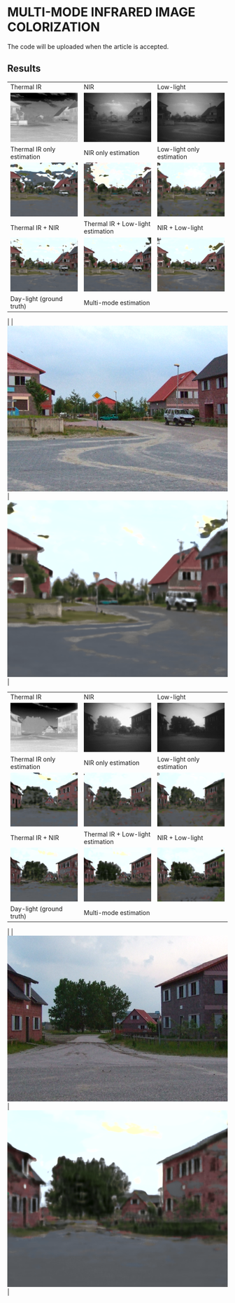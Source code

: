 # MULTI-MODE INFRARED IMAGE COLORIZATION
The code will be uploaded when the article is accepted.

## Results
| | | |
|---|---|---|
| Thermal IR | NIR | Low-light |
| ![Image 1](Images/Marne_11/Marne_11_IR.bmp) | ![Image 2](Images/Marne_11/Marne_11_II.bmp) | ![Image 3](Images/Marne_11/Marne_11_Vis.bmp) |
| Thermal IR only estimation | NIR only estimation | Low-light only estimation | 
| ![Image 5](Images/Marne_11/Marne_11_Thermal_IR.bmp) | ![Image 6](Images/Marne_11/Marne_11_NIR.bmp) | ![Image 7](Images/Marne_11/Marne_11_LL.bmp) |
| Thermal IR + NIR | Thermal IR + Low-light estimation | NIR + Low-light|
| ![Image 7](Images/Marne_11/Marne_11_Thermal_IR_NIR.bmp) | ![Image 8](Images/Marne_11/Marne_11_Thermal_IR_LL.bmp) | ![Image 9](Images/Marne_11/Marne_11_NIR_LL.bmp) |
| Day-light (ground truth)  | Multi-mode estimation
 |
| ![Image 10](Images/Marne_11/Marne_11_REF.bmp) | ![Image 11](Images/Marne_11/Marne_11_Multi_Mode.bmp) |

| | | |
|---|---|---|
| Thermal IR | NIR | Low-light |
| ![Image 1](Images/Marne_09/Marne_09_IR.bmp) | ![Image 2](Images/Marne_09/Marne_09_II.bmp) | ![Image 3](Images/Marne_09/Marne_09_Vis.bmp) |
| Thermal IR only estimation | NIR only estimation | Low-light only estimation | 
| ![Image 5](Images/Marne_09/Marne_09_Thermal_IR.bmp) | ![Image 6](Images/Marne_09/Marne_09_NIR.bmp) | ![Image 7](Images/Marne_09/Marne_09_LL.bmp) |
| Thermal IR + NIR | Thermal IR + Low-light estimation | NIR + Low-light|
| ![Image 7](Images/Marne_09/Marne_09_Thermal_IR_NIR.bmp) | ![Image 8](Images/Marne_09/Marne_09_Thermal_IR_LL.bmp) | ![Image 9](Images/Marne_09/Marne_09_NIR_LL.bmp) |
| Day-light (ground truth)  | Multi-mode estimation
 |
| ![Image 10](Images/Marne_09/Marne_09_REF.bmp) | ![Image 11](Images/Marne_09/Marne_09_Multi_Mode.bmp) |